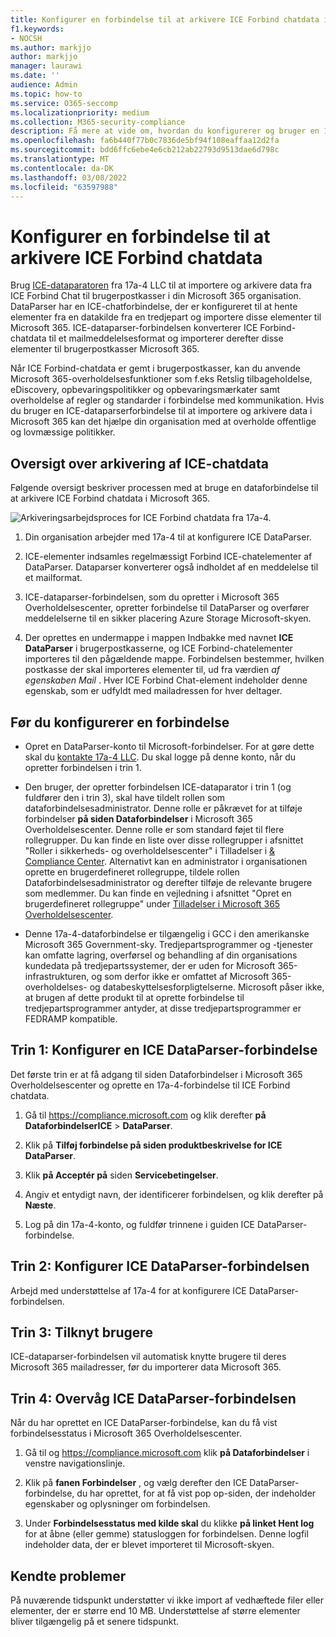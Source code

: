 ```yaml
---
title: Konfigurer en forbindelse til at arkivere ICE Forbind chatdata i Microsoft 365
f1.keywords:
- NOCSH
ms.author: markjjo
author: markjjo
manager: laurawi
ms.date: ''
audience: Admin
ms.topic: how-to
ms.service: O365-seccomp
ms.localizationpriority: medium
ms.collection: M365-security-compliance
description: Få mere at vide om, hvordan du konfigurerer og bruger en 17a-4 ICE-Forbind-chatdataparser-forbindelse til at importere og arkivere ICE Forbind Chatdata i Microsoft 365.
ms.openlocfilehash: fa6b440f77b0c7836de5bf94f108eaffaa12d2fa
ms.sourcegitcommit: bdd6ffc6ebe4e6cb212ab22793d9513dae6d798c
ms.translationtype: MT
ms.contentlocale: da-DK
ms.lasthandoff: 03/08/2022
ms.locfileid: "63597988"
---
```

# <a name="set-up-a-connector-to-archive-ice-connect-chat-data"></a>Konfigurer en forbindelse til at arkivere ICE Forbind chatdata

Brug [ICE-dataparatoren](https://www.17a-4.com/ice-dataparser/) fra 17a-4 LLC til at importere og arkivere data fra ICE Forbind Chat til brugerpostkasser i din Microsoft 365 organisation. DataParser har en ICE-chatforbindelse, der er konfigureret til at hente elementer fra en datakilde fra en tredjepart og importere disse elementer til Microsoft 365. ICE-dataparser-forbindelsen konverterer ICE Forbind-chatdata til et mailmeddelelsesformat og importerer derefter disse elementer til brugerpostkasser Microsoft 365.

Når ICE Forbind-chatdata er gemt i brugerpostkasser, kan du anvende Microsoft 365-overholdelsesfunktioner som f.eks Retslig tilbageholdelse, eDiscovery, opbevaringspolitikker og opbevaringsmærkater samt overholdelse af regler og standarder i forbindelse med kommunikation. Hvis du bruger en ICE-dataparserforbindelse til at importere og arkivere data i Microsoft 365 kan det hjælpe din organisation med at overholde offentlige og lovmæssige politikker.

## <a name="overview-of-archiving-ice-chat-data"></a>Oversigt over arkivering af ICE-chatdata

Følgende oversigt beskriver processen med at bruge en dataforbindelse til at arkivere ICE Forbind chatdata i Microsoft 365.

![Arkiveringsarbejdsproces for ICE Forbind chatdata fra 17a-4.](../media/ICEChatDataParserConnectorWorkflow.png)

1. Din organisation arbejder med 17a-4 til at konfigurere ICE DataParser.

2. ICE-elementer indsamles regelmæssigt Forbind ICE-chatelementer af DataParser. Dataparser konverterer også indholdet af en meddelelse til et mailformat.

3. ICE-dataparser-forbindelsen, som du opretter i Microsoft 365 Overholdelsescenter, opretter forbindelse til DataParser og overfører meddelelserne til en sikker placering Azure Storage Microsoft-skyen.

4. Der oprettes en undermappe i mappen Indbakke med navnet **ICE DataParser** i brugerpostkasserne, og ICE Forbind-chatelementer importeres til den pågældende mappe. Forbindelsen bestemmer, hvilken postkasse der skal importeres elementer til, ud fra værdien *af egenskaben Mail* . Hver ICE Forbind Chat-element indeholder denne egenskab, som er udfyldt med mailadressen for hver deltager.

## <a name="before-you-set-up-a-connector"></a>Før du konfigurerer en forbindelse

- Opret en DataParser-konto til Microsoft-forbindelser. For at gøre dette skal du [kontakte 17a-4 LLC](https://www.17a-4.com/contact/). Du skal logge på denne konto, når du opretter forbindelsen i trin 1.

- Den bruger, der opretter forbindelsen ICE-dataparator i trin 1 (og fuldfører den i trin 3), skal have tildelt rollen som dataforbindelsesadministrator. Denne rolle er påkrævet for at tilføje forbindelser **på siden Dataforbindelser** i Microsoft 365 Overholdelsescenter. Denne rolle er som standard føjet til flere rollegrupper. Du kan finde en liste over disse rollegrupper i afsnittet "Roller i sikkerheds- og overholdelsescenter" i Tilladelser i [& Compliance Center](../security/office-365-security/permissions-in-the-security-and-compliance-center.md#roles-in-the-security--compliance-center). Alternativt kan en administrator i organisationen oprette en brugerdefineret rollegruppe, tildele rollen Dataforbindelsesadministrator og derefter tilføje de relevante brugere som medlemmer. Du kan finde en vejledning i afsnittet "Opret en brugerdefineret rollegruppe" under [Tilladelser i Microsoft 365 Overholdelsescenter](microsoft-365-compliance-center-permissions.md#create-a-custom-role-group).

- Denne 17a-4-dataforbindelse er tilgængelig i GCC i den amerikanske Microsoft 365 Government-sky. Tredjepartsprogrammer og -tjenester kan omfatte lagring, overførsel og behandling af din organisations kundedata på tredjepartssystemer, der er uden for Microsoft 365-infrastrukturen, og som derfor ikke er omfattet af Microsoft 365-overholdelses- og databeskyttelsesforpligtelserne. Microsoft påser ikke, at brugen af dette produkt til at oprette forbindelse til tredjepartsprogrammer antyder, at disse tredjepartsprogrammer er FEDRAMP kompatible.

## <a name="step-1-set-up-an-ice-dataparser-connector"></a>Trin 1: Konfigurer en ICE DataParser-forbindelse

Det første trin er at få adgang til siden Dataforbindelser i Microsoft 365 Overholdelsescenter og oprette en 17a-4-forbindelse til ICE Forbind chatdata.

1. Gå til <https://compliance.microsoft.com> og klik derefter **på DataforbindelserICE** >  **DataParser**.

2. Klik på **Tilføj forbindelse på siden produktbeskrivelse for ICE DataParser**.

3. Klik **på Acceptér på** siden **Servicebetingelser**.

4. Angiv et entydigt navn, der identificerer forbindelsen, og klik derefter på **Næste**.

5. Log på din 17a-4-konto, og fuldfør trinnene i guiden ICE DataParser-forbindelse.

## <a name="step-2-configure-the-ice-dataparser-connector"></a>Trin 2: Konfigurer ICE DataParser-forbindelsen

Arbejd med understøttelse af 17a-4 for at konfigurere ICE DataParser-forbindelsen.

## <a name="step-3-map-users"></a>Trin 3: Tilknyt brugere

ICE-dataparser-forbindelsen vil automatisk knytte brugere til deres Microsoft 365 mailadresser, før du importerer data Microsoft 365.

## <a name="step-4-monitor-the-ice-dataparser-connector"></a>Trin 4: Overvåg ICE DataParser-forbindelsen

Når du har oprettet en ICE DataParser-forbindelse, kan du få vist forbindelsesstatus i Microsoft 365 Overholdelsescenter.

1. Gå til og <https://compliance.microsoft.com> klik **på Dataforbindelser** i venstre navigationslinje.

2. Klik på **fanen Forbindelser** , og vælg derefter den ICE DataParser-forbindelse, du har oprettet, for at få vist pop op-siden, der indeholder egenskaber og oplysninger om forbindelsen.

3. Under **Forbindelsesstatus med kilde skal** du klikke **på linket Hent log** for at åbne (eller gemme) statusloggen for forbindelsen. Denne logfil indeholder data, der er blevet importeret til Microsoft-skyen.

## <a name="known-issues"></a>Kendte problemer

På nuværende tidspunkt understøtter vi ikke import af vedhæftede filer eller elementer, der er større end 10 MB. Understøttelse af større elementer bliver tilgængelig på et senere tidspunkt.
